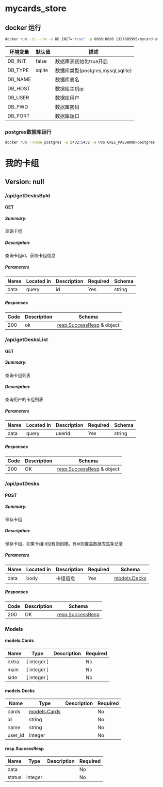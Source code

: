 # mycards_store

## docker 运行

```bash
docker run -it --rm -e DB_INIT="true" -p 8080:8080 1327605995/mycard-store:1.0
```

| 环境变量    | 默认值    | 描述                           |
|---------|--------|------------------------------|
| DB_INIT | false  | 数据库表初始化true开启                |
| DB_TYPE | sqlite | 数据库类型(postgres,mysql,sqlite) |
| DB_NAME |        | 数据库表名                        |
| DB_HOST |        | 数据库主机ip                      |
| DB_USER |        | 数据库用户                        |
| DB_PWD  |        | 数据库密码                        |
| DB_PORT |        | 数据库端口                        |
### postgres数据库运行
```bash
docker run --name postgres -p 5432:5432 -e POSTGRES_PASSWORD=postgres  -e TZ=PRC -v pgdata:/var/lib/postgresql/data --restart=always -d postgres:12
```
# 我的卡组
## Version: null


### /api/getDesksById

#### GET
##### Summary:

查询卡组

##### Description:

查询卡组id，获取卡组信息

##### Parameters

| Name | Located in | Description | Required | Schema |
| ---- | ---------- | ----------- | -------- | ---- |
| data | query | id | Yes | string |

##### Responses

| Code | Description | Schema |
| ---- | ----------- | ------ |
| 200 | ok | [resp.SuccessResp](#resp.SuccessResp) & object |

### /api/getDesksList

#### GET
##### Summary:

查询卡组列表

##### Description:

查询用户的卡组列表

##### Parameters

| Name | Located in | Description | Required | Schema |
| ---- | ---------- | ----------- | -------- | ---- |
| data | query | userId | Yes | string |

##### Responses

| Code | Description | Schema |
| ---- | ----------- | ------ |
| 200 | OK | [resp.SuccessResp](#resp.SuccessResp) & object |

### /api/putDesks

#### POST
##### Summary:

保存卡组

##### Description:

保存卡组，如果卡组Id没有则创建。有id则覆盖数据库这条记录

##### Parameters

| Name | Located in | Description | Required | Schema |
| ---- | ---------- | ----------- | -------- | ---- |
| data | body | 卡组信息 | Yes | [models.Decks](#models.Decks) |

##### Responses

| Code | Description | Schema |
| ---- | ----------- | ------ |
| 200 | OK | [resp.SuccessResp](#resp.SuccessResp) |

### Models


#### models.Cards

| Name | Type | Description | Required |
| ---- | ---- | ----------- | -------- |
| extra | [ integer ] |  | No |
| main | [ integer ] |  | No |
| side | [ integer ] |  | No |

#### models.Decks

| Name | Type | Description | Required |
| ---- | ---- | ----------- | -------- |
| cards | [models.Cards](#models.Cards) |  | No |
| id | string |  | No |
| name | string |  | No |
| user_id | integer |  | No |

#### resp.SuccessResp

| Name | Type | Description | Required |
| ---- | ---- | ----------- | -------- |
| data |  |  | No |
| status | integer |  | No |
